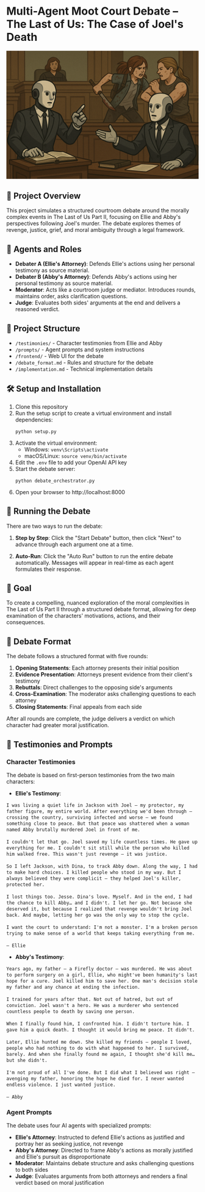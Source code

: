 # Multi-Agent Moot Court Debate – The Last of Us: The Case of Joel's Death

![Moot Court](./mootcourt.png)

## 🚀 Project Overview

This project simulates a structured courtroom debate around the morally complex events in The Last of Us Part II, focusing on Ellie and Abby's perspectives following Joel's murder. The debate explores themes of revenge, justice, grief, and moral ambiguity through a legal framework.

## 🧠 Agents and Roles

- **Debater A (Ellie's Attorney)**: Defends Ellie's actions using her personal testimony as source material.
- **Debater B (Abby's Attorney)**: Defends Abby's actions using her personal testimony as source material.
- **Moderator**: Acts like a courtroom judge or mediator. Introduces rounds, maintains order, asks clarification questions.
- **Judge**: Evaluates both sides' arguments at the end and delivers a reasoned verdict.

## 📁 Project Structure

- `/testimonies/` - Character testimonies from Ellie and Abby
- `/prompts/` - Agent prompts and system instructions
- `/frontend/` - Web UI for the debate
- `/debate_format.md` - Rules and structure for the debate
- `/implementation.md` - Technical implementation details

## 🛠️ Setup and Installation

1. Clone this repository
2. Run the setup script to create a virtual environment and install dependencies:
   ```
   python setup.py
   ```
3. Activate the virtual environment:
   - Windows: `venv\Scripts\activate`
   - macOS/Linux: `source venv/bin/activate`
4. Edit the `.env` file to add your OpenAI API key
5. Start the debate server:
   ```
   python debate_orchestrator.py
   ```
6. Open your browser to http://localhost:8000

## 💬 Running the Debate

There are two ways to run the debate:

1. **Step by Step**: Click the "Start Debate" button, then click "Next" to advance through each argument one at a time.

2. **Auto-Run**: Click the "Auto Run" button to run the entire debate automatically. Messages will appear in real-time as each agent formulates their response.

## 🎯 Goal

To create a compelling, nuanced exploration of the moral complexities in The Last of Us Part II through a structured debate format, allowing for deep examination of the characters' motivations, actions, and their consequences.

## 📜 Debate Format

The debate follows a structured format with five rounds:

1. **Opening Statements**: Each attorney presents their initial position
2. **Evidence Presentation**: Attorneys present evidence from their client's testimony
3. **Rebuttals**: Direct challenges to the opposing side's arguments
4. **Cross-Examination**: The moderator asks challenging questions to each attorney
5. **Closing Statements**: Final appeals from each side

After all rounds are complete, the judge delivers a verdict on which character had greater moral justification.

## 📝 Testimonies and Prompts

### Character Testimonies

The debate is based on first-person testimonies from the two main characters:

- **Ellie's Testimony**:
``` 
I was living a quiet life in Jackson with Joel — my protector, my father figure, my entire world. After everything we'd been through — crossing the country, surviving infected and worse — we found something close to peace. But that peace was shattered when a woman named Abby brutally murdered Joel in front of me.

I couldn't let that go. Joel saved my life countless times. He gave up everything for me. I couldn't sit still while the person who killed him walked free. This wasn't just revenge — it was justice.

So I left Jackson, with Dina, to track Abby down. Along the way, I had to make hard choices. I killed people who stood in my way. But I always believed they were complicit — they helped Joel's killer, protected her.

I lost things too. Jesse. Dina's love. Myself. And in the end, I had the chance to kill Abby… and I didn't. I let her go. Not because she deserved it, but because I realized that revenge wouldn't bring Joel back. And maybe, letting her go was the only way to stop the cycle.

I want the court to understand: I'm not a monster. I'm a broken person trying to make sense of a world that keeps taking everything from me.

– Ellie
```

- **Abby's Testimony**: 
``` 
Years ago, my father — a Firefly doctor — was murdered. He was about to perform surgery on a girl, Ellie, who might've been humanity's last hope for a cure. Joel killed him to save her. One man's decision stole my father and any chance at ending the infection.

I trained for years after that. Not out of hatred, but out of conviction. Joel wasn't a hero. He was a murderer who sentenced countless people to death by saving one person.

When I finally found him, I confronted him. I didn't torture him. I gave him a quick death. I thought it would bring me peace. It didn't.

Later, Ellie hunted me down. She killed my friends — people I loved, people who had nothing to do with what happened to her. I survived, barely. And when she finally found me again, I thought she'd kill me… but she didn't.

I'm not proud of all I've done. But I did what I believed was right — avenging my father, honoring the hope he died for. I never wanted endless violence. I just wanted justice.

– Abby
```

### Agent Prompts

The debate uses four AI agents with specialized prompts:

- **Ellie's Attorney**: Instructed to defend Ellie's actions as justified and portray her as seeking justice, not revenge
- **Abby's Attorney**: Directed to frame Abby's actions as morally justified and Ellie's pursuit as disproportionate
- **Moderator**: Maintains debate structure and asks challenging questions to both sides
- **Judge**: Evaluates arguments from both attorneys and renders a final verdict based on moral justification
